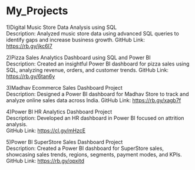 # My_Projects
1)Digital Music Store Data Analysis using SQL  
Description: Analyzed music store data using advanced SQL queries to identify gaps and increase business growth. 
GitHub Link: https://rb.gy/jkc6l7 

2)Pizza Sales Analytics Dashboard using SQL and Power BI  
Description: Created an insightful Power BI dashboard for pizza sales using SQL, analyzing revenue, orders, and customer trends.
GitHub Link: https://rb.gy/6tan6y 

3)Madhav Ecommerce Sales Dashboard Project  
Description: Designed a Power BI dashboard for Madhav Store to track and analyze online sales data across India.
GitHub Link: https://rb.gy/xagb7f

4)Power BI HR Analytics Dashboard Project  
Description: Developed an HR dashboard in Power BI focused on attrition analysis.                                                                                                            
GitHub Link: https://cl.gy/mHzcE 

5)Power BI SuperStore Sales Dashboard Project  
Description: Created a Power BI dashboard for SuperStore sales, showcasing sales trends, regions, segments, payment modes, and KPIs.
GitHub Link: https://rb.gy/opxitd
